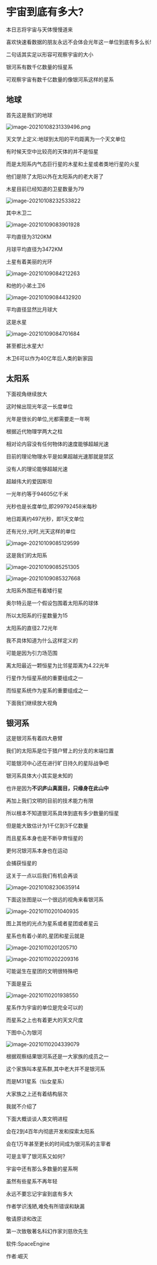 # 宇宙到底有多大?

本日志将宇宙与天体慢慢道来

喜欢快速看数据的朋友永远不会体会光年这一单位到底有多么长!

二句话其实足以形容可观察宇宙的大小

银河系有数千亿数量的恒星系

可观察宇宙有数千亿数量的像银河系这样的星系

## 地球

首先这是我们的地球

![image-20210108231339496.png](https://i.loli.net/2021/01/10/D6weJCZGsf4y8rz.png)

天文学上定义:地球到太阳的平均距离为一个天文单位

有时候天空中比较亮的天体的并不是恒星

而是太阳系内气态巨行星的木星和土星或者类地行星的火星

他们是除了太阳以外在太阳系内的老大哥了

木星目前已经知道的卫星数量为79

![image-20210108232533822](C:\Users\juemie\Desktop\宇宙到底有多大.assets\image-20210108232533822.png)

其中木卫二

![image-20210109083901928](C:\Users\juemie\Desktop\宇宙到底有多大.assets\image-20210109083901928.png)

平均直径为3120KM

月球平均直径为3472KM

土星有着美丽的光环

![image-20210109084212263](C:\Users\juemie\Desktop\宇宙到底有多大.assets\image-20210109084212263.png)

和他的小弟土卫6

![image-20210109084432920](C:\Users\juemie\Desktop\宇宙到底有多大.assets\image-20210109084432920.png)

平均直径显然比月球大

这是水星

![image-20210109084701684](C:\Users\juemie\Desktop\宇宙到底有多大.assets\image-20210109084701684.png)

甚至都比水星大!

木卫6可以作为40亿年后人类的新家园

## 太阳系

下面视角继续放大

这时候出现光年这一长度单位

光年是很长的单位,光都需要走一年啊

根据近代物理学两大之柱

相对论内容没有任何物体的速度能够超越光速

目前的理论物理水平是如果超越光速那就是禁区

没有人的理论能够超越光速

超越伟大的爱因斯坦

一光年约等于94605亿千米

光秒也是长度单位,即299792458米每秒

地日距离约497光秒，即1天文单位

还有光分,光时,光天这样的单位

![image-20210109085129599](C:\Users\juemie\Desktop\宇宙到底有多大.assets\image-20210109085129599.png)

这是我们的太阳系

![image-20210109085251305](C:\Users\juemie\Desktop\宇宙到底有多大.assets\image-20210109085251305.png)

![image-20210109085327668](C:\Users\juemie\Desktop\宇宙到底有多大.assets\image-20210109085327668.png)

太阳系外围还有着矮行星

奥尔特云是一个假设包围着太阳系的球体

所以太阳系的行星数量为15

太阳系的直径2.72光年

我不具体知道为什么这样定义的

可能是因为引力场范围

离太阳最近一颗恒星为比邻星距离为4.22光年

行星作为恒星系统的重要组成之一

而恒星系统作为星系的重要组成之一

下面我们继续放大视角

## 银河系

这是银河系有着四大悬臂

我们的太阳系是位于猎户臂上的分支的末端位置

可能银河中心还在进行旷日持久的星际战争吧

银河系具体大小其实是未知的

也许是因为**不识庐山真面目，只缘身在此山中**

再加上我们文明的目前的技术能力有限

所以根本不知道银河系具体到底有多少数量的恒星

但是能大致估计为1千亿到3千亿数量

而且星系本身也是不断孕育恒星的

更何况银河系本身也在运动

会捕获恒星的

这关于一点以后我们有机会再谈

![image-20210108230635914](C:\Users\juemie\Desktop\宇宙到底有多大.assets\image-20210108230635914.png)

下面这张图是以一个很远的视角来看银河系

![image-20210110201040935](C:\Users\juemie\Desktop\宇宙到底有多大.assets\image-20210110201040935.png)

图上其他的光点为星系或者星团或者星云

星系也有着小弟的,星团和星云就是

![image-20210110201205710](C:\Users\juemie\Desktop\宇宙到底有多大.assets\image-20210110201205710.png)

![image-20210110202209316](C:\Users\juemie\Desktop\宇宙到底有多大.assets\image-20210110202209316.png)

可能诞生在星团的文明很特殊吧

下面是星云

![image-20210110201938550](C:\Users\juemie\Desktop\宇宙到底有多大.assets\image-20210110201938550.png)

星系作为宇宙的单位是完全可以的

而星系之上也有着更大的天文尺度

下图中心为银河

![image-20210110204339079](C:\Users\juemie\Desktop\宇宙到底有多大.assets\image-20210110204339079.png)

根据观察结果银河系还是一大家族的成员之一

这个家族叫本星系群,其中老大并不是银河系

而是M31星系（仙女星系）

大家族之上还有着结构层次

我就不介绍了

下面大概谈谈人类文明进程

会在2到4百年内彻底开发和探索太阳系

会在1万年甚至更长的时间成为银河系的主宰者

可是主宰了银河系又如何?

宇宙中还有那么多数量的星系啊

虽然有些星系不再年轻

永远不要忘记宇宙到底有多大

作者学识浅陋,难免有所错误和缺漏

敬请原谅和改正

第一次致敬著名科幻作家刘慈欣先生

软件:SpaceEngine

作者:崛灭
